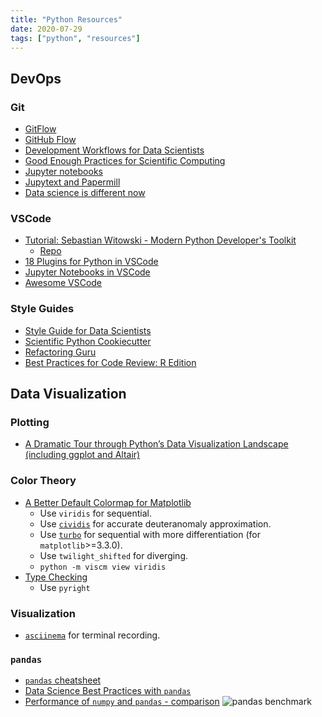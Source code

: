 ```yaml
---
title: "Python Resources"
date: 2020-07-29
tags: ["python", "resources"]
---
```


## DevOps

### Git

- [GitFlow](https://datasift.github.io/gitflow/IntroducingGitFlow.html)
- [GitHub Flow](https://guides.github.com/introduction/flow/)
- [Development Workflows for Data Scientists](https://resources.github.com/downloads/development-workflows-data-scientists.pdf)
- [Good Enough Practices for Scientific Computing](http://swcarpentry.github.io/good-enough-practices-in-scientific-computing/)
- [Jupyter notebooks](https://ljvmiranda921.github.io/notebook/2020/03/06/jupyter-notebooks-in-2020/)
- [Jupytext and Papermill](https://medium.com/capital-fund-management/automated-reports-with-jupyter-notebooks-using-jupytext-and-papermill-619e60c37330)
- [Data science is different now](https://veekaybee.github.io/2019/02/13/data-science-is-different/)

### VSCode

- [Tutorial: Sebastian Witowski - Modern Python Developer's Toolkit](https://www.youtube.com/watch?v=WkUBx3g2QfQ)
  - [Repo](https://pycon.switowski.com/)
- [18 Plugins for Python in VSCode](https://switowski.com/blog/18-plugins-for-python-in-vscode)
- [Jupyter Notebooks in VSCode](https://pbpython.com/notebook-alternative.html)
- [Awesome VSCode](https://viatsko.github.io/awesome-vscode/)

### Style Guides

- [Style Guide for Data Scientists](https://columbia-applied-data-science.github.io/pages/lowclass-python-style-guide.html)
- [Scientific Python Cookiecutter](https://nsls-ii.github.io/scientific-python-cookiecutter/guiding-design-principles.html#)
- [Refactoring Guru](https://refactoring.guru/design-patterns)
- [Best Practices for Code Review: R Edition](https://mathewanalytics.com/best-practices-for-code-review-r-edition/)

## Data Visualization

### Plotting

- [A Dramatic Tour through Python’s Data Visualization Landscape (including ggplot and Altair)](https://dsaber.com/2016/10/02/a-dramatic-tour-through-pythons-data-visualization-landscape-including-ggplot-and-altair/)

### Color Theory

- [A Better Default Colormap for Matplotlib](https://www.youtube.com/watch?v=xAoljeRJ3lU&feature=emb_title)
  - Use `viridis` for sequential.
  - Use [`cividis`](https://journals.plos.org/plosone/article?id=10.1371/journal.pone.0199239) for accurate deuteranomaly approximation.
  - Use [`turbo`](https://ai.googleblog.com/2019/08/turbo-improved-rainbow-colormap-for.html) for sequential with more differentiation (for `matplotlib`>=3.3.0).
  - Use `twilight_shifted` for diverging.
  - `python -m viscm view viridis`
- [Type Checking](https://www.youtube.com/watch?v=pMgmKJyWKn8)
  - Use `pyright`

### Visualization

- [`asciinema`](https://asciinema.org/) for terminal recording.

### `pandas`

- [`pandas` cheatsheet](https://www.dataquest.io/blog/pandas-cheat-sheet/)
- [Data Science Best Practices with `pandas`](https://github.com/justmarkham/pycon-2019-tutorial)
- [Performance of `numpy` and `pandas` - comparison](https://zerowithdot.com/python-numpy-and-pandas-performance/)
  ![pandas benchmark](https://zerowithdot.com/assets/data-science-computation-harakiri/functions.png)
